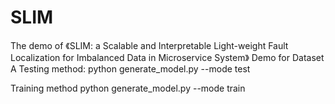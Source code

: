 # SLIM
The demo of 《SLIM: a Scalable and Interpretable Light-weight Fault Localization for Imbalanced Data in Microservice System》
Demo for Dataset A
Testing method:
python generate_model.py --mode test

Training method
python generate_model.py --mode train
